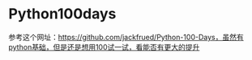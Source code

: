 # Python100days
参考这个网址：https://github.com/jackfrued/Python-100-Days，虽然有python基础，但是还是想用100试一试，看能否有更大的提升
